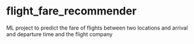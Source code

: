 # flight_fare_recommender
ML project to predict the fare of flights between two locations and arrival and departure time and the flight company
